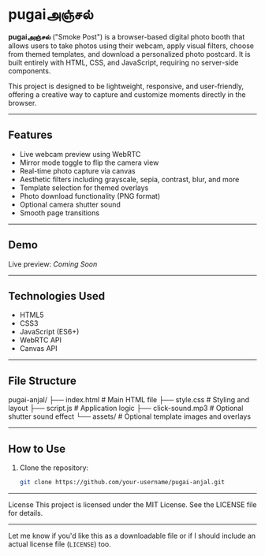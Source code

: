 # pugaiஅஞ்சல்

**pugaiஅஞ்சல்** ("Smoke Post") is a browser-based digital photo booth that allows users to take photos using their webcam, apply visual filters, choose from themed templates, and download a personalized photo postcard. It is built entirely with HTML, CSS, and JavaScript, requiring no server-side components.

This project is designed to be lightweight, responsive, and user-friendly, offering a creative way to capture and customize moments directly in the browser.

---

## Features

- Live webcam preview using WebRTC
- Mirror mode toggle to flip the camera view
- Real-time photo capture via canvas
- Aesthetic filters including grayscale, sepia, contrast, blur, and more
- Template selection for themed overlays
- Photo download functionality (PNG format)
- Optional camera shutter sound
- Smooth page transitions

---

## Demo

Live preview: _Coming Soon_

---

## Technologies Used

- HTML5
- CSS3
- JavaScript (ES6+)
- WebRTC API
- Canvas API

---

## File Structure

pugai-anjal/ ├── index.html # Main HTML file ├── style.css # Styling and layout ├── script.js # Application logic ├── click-sound.mp3 # Optional shutter sound effect └── assets/ # Optional template images and overlays

---

## How to Use

1. Clone the repository:
   ```bash
   git clone https://github.com/your-username/pugai-anjal.git
---
License
This project is licensed under the MIT License. See the LICENSE file for details.

---

Let me know if you'd like this as a downloadable file or if I should include an actual license file (`LICENSE`) too.
